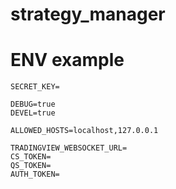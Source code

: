 # strategy_manager

# ENV example
```dotenv
SECRET_KEY=

DEBUG=true
DEVEL=true

ALLOWED_HOSTS=localhost,127.0.0.1

TRADINGVIEW_WEBSOCKET_URL=
CS_TOKEN=
QS_TOKEN=
AUTH_TOKEN=
```